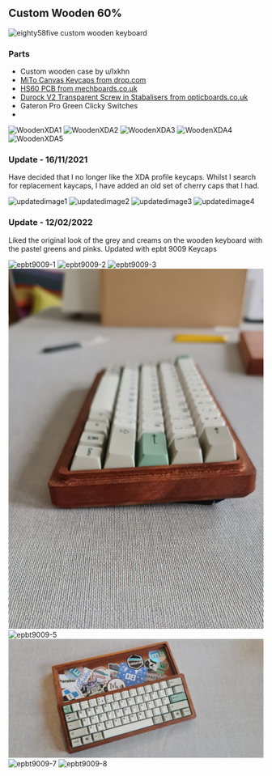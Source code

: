 ## Custom Wooden 60%

![eighty58five custom wooden keyboard](https://i.imgur.com/Ylmt6I5.jpg)

### Parts

- Custom wooden case by u/lxkhn
- [MiTo Canvas Keycaps from drop.com](https://drop.com/buy/drop-mito-xda-canvas-keycap-set)
- [HS60 PCB from mechboards.co.uk](https://mechboards.co.uk/shop/parts/hs60-hotswap-pcb/)
- [Durock V2 Transparent Screw in Stabalisers from opticboards.co.uk](https://keebcats.co.uk/)
- Gateron Pro Green Clicky Switches
- 
![WoodenXDA1](https://github.com/eighty58five/eighty58five.keebs/blob/gh-pages/docs/assets/images/keyboards/wooden/20200502_130027.jpg?raw=true)
![WoodenXDA2](https://github.com/eighty58five/eighty58five.keebs/blob/gh-pages/docs/assets/images/keyboards/wooden/20200502_130033.jpg?raw=true)
![WoodenXDA3](https://github.com/eighty58five/eighty58five.keebs/blob/gh-pages/docs/assets/images/keyboards/wooden/20200619_080139.jpg?raw=true)
![WoodenXDA4](https://github.com/eighty58five/eighty58five.keebs/blob/gh-pages/docs/assets/images/keyboards/wooden/20200619_080217.jpg?raw=true)
![WoodenXDA5](https://github.com/eighty58five/eighty58five.keebs/blob/gh-pages/docs/assets/images/keyboards/wooden/20200619_080259.jpg?raw=true)
### Update - 16/11/2021

Have decided that I no longer like the XDA profile keycaps. Whilst I search for replacement kaycaps, I have added an old set of cherry caps that I had.

![updatedimage1](https://github.com/eighty58five/eighty58five.keebs/blob/gh-pages/docs/assets/images/keyboards/wooden/20211113_103238.jpg)
![updatedimage2](https://github.com/eighty58five/eighty58five.keebs/blob/gh-pages/docs/assets/images/keyboards/wooden/20211113_103423.jpg)
![updatedimage3](https://github.com/eighty58five/eighty58five.keebs/blob/gh-pages/docs/assets/images/keyboards/wooden/20211113_103519.jpg)
![updatedimage4](https://github.com/eighty58five/eighty58five.keebs/blob/gh-pages/docs/assets/images/keyboards/wooden/20211113_103930.jpg)

### Update - 12/02/2022

Liked the original look of the grey and creams on the wooden keyboard with the pastel greens and pinks. 
Updated with epbt 9009 Keycaps

![epbt9009-1](https://github.com/eighty58five/eighty58five.keebs/blob/gh-pages/docs/assets/images/keyboards/wooden/20220104_151223.jpg)
![epbt9009-2](https://github.com/eighty58five/eighty58five.keebs/blob/gh-pages/docs/assets/images/keyboards/wooden/20220104_151355.jpg)
![epbt9009-3](https://github.com/eighty58five/eighty58five.keebs/blob/gh-pages/docs/assets/images/keyboards/wooden/20220104_151458.jpg)
![epbt9009-4](https://github.com/eighty58five/eighty58five.keebs/blob/gh-pages/docs/assets/images/keyboards/wooden/20220104_151752.jpg)
![epbt9009-5](https://github.com/eighty58five/eighty58five.keebs/blob/gh-pages/docs/assets/images/keyboards/wooden/20220212_125011.jpg)
![epbt9009-6](https://github.com/eighty58five/eighty58five.keebs/blob/gh-pages/docs/assets/images/keyboards/wooden/20220212_125036.jpg)
![epbt9009-7](https://github.com/eighty58five/eighty58five.keebs/blob/gh-pages/docs/assets/images/keyboards/wooden/20220212_125240.jpg)
![epbt9009-8](https://github.com/eighty58five/eighty58five.keebs/blob/gh-pages/docs/assets/images/keyboards/wooden/20220212_125351.jpg)
